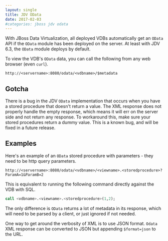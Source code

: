 ```yaml
---
layout: single
title: JDV OData
date: 2017-02-03
#categories: jboss jdv odata
---
```


With JBoss Data Virtualization, all deployed VDBs automatically get an `OData` API if the `OData` module has been deployed on the server. At least with JDV 6.3, the `OData` module deploys by default.

To view the VDB's `OData` data, you can call the following from any web browser (even `curl`).
~~~
http://<servername>:8080/odata/<vdbname>/$metadata
~~~

## Gotcha
There is a bug in the JDV `OData` implementation that occurs when you have a stored procedure that doesn't return a value. The XML response does not properly handle the empty response, which means it will err on the server side and not return any response. To workaround this, make sure your stored procedures return a dummy value.  This is a known bug, and will be fixed in a future release.


## Examples
Here's an example of an `OData` stored procedure with parameters - they need to be http query parameters.
~~~
http://<servername>:8080/odata/<vdbname>/<viewname>.<storedprocedure>?ParamA=1&ParamB=2
~~~

This is equivalent to running the following command directly against the VDB with SQL.
```sql
call <vdbname>.<viewname>.<storedprocedure>(1,2);
```
The only difference is `OData` returns a lot of metadata in its response, which will need to be parsed by a client, or just ignored if not needed.

One way to get around the verbosity of XML is to use JSON format. `Odata` XML response can be converted to JSON but appending `$format=json` to the URL.
